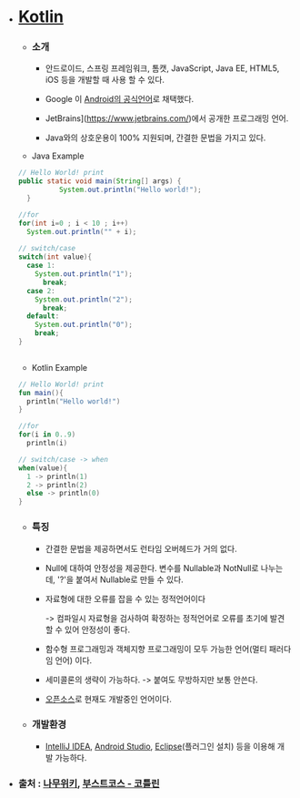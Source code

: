 - # **[Kotlin](https://kotlinlang.org/)**

  - ### **소개**

    - 안드로이드, 스프링 프레임워크, 톰캣, JavaScript, Java EE, HTML5, iOS 등을 개발할 때 사용 할 수 있다.

    - Google 이 [Android의 공식언어](https://developer.android.com/kotlin?hl=ko)로 채택했다.

    - JetBrains](https://www.jetbrains.com/)에서 공개한 프로그래밍 언어. 
    - Java와의 상호운용이 100% 지원되며, 간결한 문법을 가지고 있다.

  - Java Example

  ```java
  // Hello World! print
  public static void main(String[] args) {
  			System.out.println("Hello world!");
  	}
  
  //for
  for(int i=0 ; i < 10 ; i++)
    System.out.println("" + i);
    
  // switch/case
  switch(int value){
    case 1:
      System.out.println("1");
        break;
    case 2:
      System.out.println("2");
        break;
    default:
      System.out.println("0");
      break;
  }
    
  ```

  - Kotlin Example

  ```kotlin
  // Hello World! print
  fun main(){
    println("Hello world!")
  }
  
  //for 
  for(i in 0..9) 
  	println(i)
  
  // switch/case -> when
  when(value){
    1 -> println(1)
    2 -> println(2)
    else -> println(0)
  }
  ```

  

  - ### **특징**

    - 간결한 문법을 제공하면서도 런타임 오버헤드가 거의 없다.

    - Null에 대하여 안정성을 제공한다. 변수를 Nullable과 NotNull로 나누는데, '?'을 붙여서 Nullable로 만들 수 있다.

    - 자료형에 대한 오류를 잡을 수 있는 정적언어이다

      -> 컴파일시 자료형을 검사하여 확정하는 정적언어로 오류를 초기에 발견할 수 있어 안정성이 좋다.

    - 함수형 프로그래밍과 객체지향 프로그래밍이 모두 가능한 언어(멀티 패러다임 언어) 이다.

    - 세미콜론의 생략이 가능하다. -> 붙여도 무방하지만 보통 안쓴다.

    - [오픈소스](https://github.com/JetBrains/kotlin)로 현재도 개발중인 언어이다.

  - ### **개발환경**

    - [IntelliJ IDEA](https://www.jetbrains.com/ko-kr/idea/), [Android Studio](https://developer.android.com/studio), [Eclipse](https://kotlinlang.org/docs/tutorials/getting-started-eclipse.html)(플러그인 설치) 등을 이용해 개발 가능하다.





- ### **출처** : [나무위키](https://namu.wiki/w/Kotlin), [부스트코스 - 코틀린](https://www.edwith.org/boostcourse-mo-kotlin-basic1)